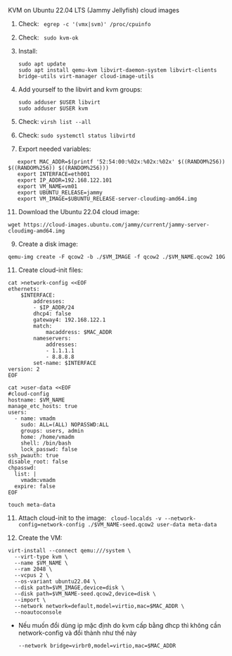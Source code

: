 KVM on Ubuntu 22.04 LTS (Jammy Jellyfish) cloud images
1. Check: ``` egrep -c '(vmx|svm)' /proc/cpuinfo``` 
2. Check: ``` sudo kvm-ok``` 
3. Install:
   
   ```
   sudo apt update
   sudo apt install qemu-kvm libvirt-daemon-system libvirt-clients bridge-utils virt-manager cloud-image-utils
   ```
5. Add yourself to the libvirt and kvm groups:

   ```
   sudo adduser $USER libvirt
   sudo adduser $USER kvm
   ``` 
7. Check: ```virsh list --all```
8. Check: ```sudo systemctl status libvirtd```
9. Export needed variables:
```
   export MAC_ADDR=$(printf '52:54:00:%02x:%02x:%02x' $((RANDOM%256)) $((RANDOM%256)) $((RANDOM%256)))
   export INTERFACE=eth001
   export IP_ADDR=192.168.122.101
   export VM_NAME=vm01
   export UBUNTU_RELEASE=jammy
   export VM_IMAGE=$UBUNTU_RELEASE-server-cloudimg-amd64.img
```
11. Download the Ubuntu 22.04 cloud image:
```
wget https://cloud-images.ubuntu.com/jammy/current/jammy-server-cloudimg-amd64.img
```
9. Create a disk image:
```
qemu-img create -F qcow2 -b ./$VM_IMAGE -f qcow2 ./$VM_NAME.qcow2 10G
```
11. Create cloud-init files:
```
cat >network-config <<EOF                                                             
ethernets:    
    $INTERFACE:
        addresses:
        - $IP_ADDR/24
        dhcp4: false
        gateway4: 192.168.122.1
        match:
            macaddress: $MAC_ADDR
        nameservers:
            addresses:
            - 1.1.1.1
            - 8.8.8.8
        set-name: $INTERFACE
version: 2
EOF

cat >user-data <<EOF
#cloud-config
hostname: $VM_NAME
manage_etc_hosts: true
users:
  - name: vmadm
    sudo: ALL=(ALL) NOPASSWD:ALL
    groups: users, admin
    home: /home/vmadm
    shell: /bin/bash
    lock_passwd: false
ssh_pwauth: true
disable_root: false
chpasswd:
  list: |
    vmadm:vmadm
  expire: false
EOF
```

```touch meta-data```

11. Attach cloud-init to the image:
  ``` cloud-localds -v --network-config=network-config ./$VM_NAME-seed.qcow2 user-data meta-data``` 

13. Create the VM:
```
virt-install --connect qemu:///system \
  --virt-type kvm \
  --name $VM_NAME \
  --ram 2048 \
  --vcpus 2 \
  --os-variant ubuntu22.04 \
  --disk path=$VM_IMAGE,device=disk \
  --disk path=$VM_NAME-seed.qcow2,device=disk \
  --import \
  --network network=default,model=virtio,mac=$MAC_ADDR \
  --noautoconsole

```
- Nếu muốn đổi dùng ip mặc định do kvm cấp bằng dhcp thì không cần network-config và đổi thành như thế này

  ```--network bridge=virbr0,model=virtio,mac=$MAC_ADDR```
